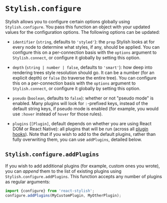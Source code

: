 # `Stylish.configure`

Stylish allows you to configure certain options globally using `Stylish.configure`. You pass this function an object with your updated values for the configuration options. The following options can be updated:

- `identifier` (`string`, defaults to `'styled'`): the `prop` Stylish looks at for every node to determine what styles, if any, should be applied. You can configure this on a per-connection basis with the `options` argument to `Stylish.connect`, or configure it globally by setting this option.

- `depth` (`string | number | false`, defaults to `'smart'`): how deep into rendering trees style resolution should go. It can be a number (for an explicit depth) or `false` (to traverse the entire tree). You can configure this on a per-connection basis with the `options` argument to `Stylish.connect`, or configure it globally by setting this option.

- `pseudo` (`boolean`, defaults to `false`): whether or not "pseudo mode" is enabled. Many plugins will look for `:`-prefixed keys, instead of the default string keys, if pseudo mode is enabled (for example, you would use `:hover` instead of `hover` for those rules).

- `plugins` (`[Plugin]`, default depends on whether you are using React DOM or React Native): all plugins that will be run (across all [plugin hooks]()). Note that if you wish to add to the default plugins, rather than fully overwriting them, you can use `addPlugins`, detailed below.

## `Stylish.configure.addPlugins`

If you wish to add additional plugins (for example, custom ones you wrote), you can *append* them to the list of existing plugins using `Stylish.configure.addPlugins`. This function accepts any number of plugins as regular arguments:

```javascript
import {configure} from 'react-stylish';
configure.addPlugins(MyCustomPlugin, MyOtherPlugin);
```
